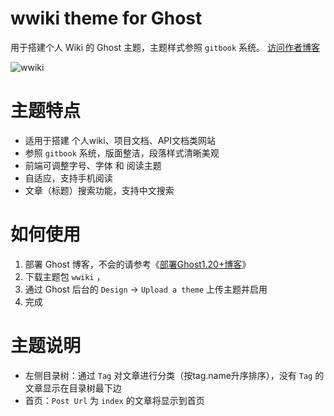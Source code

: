 # wwiki theme for Ghost

用于搭建个人 Wiki 的 Ghost 主题，主题样式参照 `gitbook` 系统。
[访问作者博客](https://www.whai.me)

![wwiki](https://raw.githubusercontent.com/whaios/wwiki/master/assets/gitbook/gitbook.png)

# 主题特点

- 适用于搭建 个人wiki、项目文档、API文档类网站
- 参照 `gitbook` 系统，版面整洁，段落样式清晰美观
- 前端可调整字号、字体 和 阅读主题
- 自适应，支持手机阅读
- 文章（标题）搜索功能，支持中文搜索

# 如何使用

1. 部署 Ghost 博客，不会的请参考《[部署Ghost1.20+博客](https://www.whai.me/install-ghost/)》
1. 下载主题包 `wwiki` ，
2. 通过 Ghost 后台的 `Design` -> `Upload a theme` 上传主题并启用
3. 完成


# 主题说明

- 左侧目录树：通过 `Tag` 对文章进行分类（按tag.name升序排序），没有 `Tag` 的文章显示在目录树最下边
- 首页：`Post Url` 为 `index` 的文章将显示到首页
